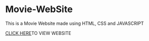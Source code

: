 # Movie-WebSite
This is a Movie Website made using HTML, CSS and JAVASCRIPT
<p><a href="https://adarshtiwariiit.github.io/Movie-WebSite/">CLICK HERE</a>TO VIEW WEBSITE</p>

